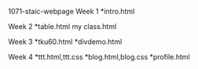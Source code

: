 1071-staic-webpage
Week 1
*intro.html

Week 2
*table.html
my class.html

Week 3
*tku60.html
*divdemo.html

Week 4
*ttt.html,ttt.css
*blog.html,blog.css
*profile.html
